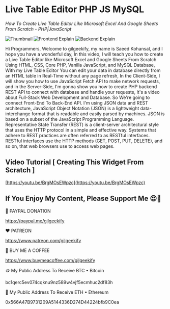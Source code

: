 # Live Table Editor PHP JS MySQL

_How To Create Live Table Editor Like Microsoft Excel And Google Sheets From Scratch - PHP|JavaScript_

![Thumbnail](https://raw.githubusercontent.com/saeedkohansal/Live-Table-Editor-PHP-JS-MySQL/main/image/Live-Table-Editor-PHP-JS-MySQL.png "Thumbnail")
![Frontend Explain](https://raw.githubusercontent.com/saeedkohansal/Live-Table-Editor-PHP-JS-MySQL/main/image/Frontend-Explain.png "Frontend Explain")
![Backend Explain](https://raw.githubusercontent.com/saeedkohansal/Live-Table-Editor-PHP-JS-MySQL/main/image/Backend-Explain.png "Backend Explain")

Hi Programmers, Welcome to gilgeekify, my name is Saeed Kohansal, and I hope you have a wonderful day, In this video, I will teach you how to create a Live Table Editor like Microsoft Excel and Google Sheets From Scratch Using HTML, CSS, Core PHP, Vanilla JavaScript, and MySQL Database, With my Live Table Editor You can edit your data in database directly from an HTML table in Real-Time without any page refresh, In the Client-Side, I will show you how to use JavaScript Fetch API to make network requests, and in the Server-Side, I'm gonna show you how to create PHP backend REST API to connect with database and handle your requests, It's a video about Full-Stack Web Development and Database. So We're going to connect Front-End To Back-End API. I'm using JSON data and REST architecture, JavaScript Object Notation (JSON) is a lightweight data-interchange format that is readable and easily parsed by machines. JSON is based on a subset of the JavaScript Programming Language. Representative State Transfer (REST) is a client-server architectural style that uses the HTTP protocol in a simple and effective way. Systems that adhere to REST practices are often referred to as RESTful interfaces. RESTful interfaces use the HTTP methods (GET, POST, PUT, DELETE), and so on, that web browsers use to access web pages.

## Video Tutorial [ Creating This Widget From Scratch ]
[https://youtu.be/BrgMOsEWpzc](https://youtu.be/BrgMOsEWpzc)

 

## If You Enjoy My Content, Please Support Me 😍🙏

💙 PAYPAL DONATION

https://paypal.me/gilgeekify

❤️ PATREON

https://www.patreon.com/gilgeekify

💛 BUY ME A COFFEE

https://www.buymeacoffee.com/gilgeekify

🪙 My Public Address To Receive BTC • Bitcoin

bc1qerc5ev074cqknu9nz589w4vjf5ecmhuc2df83h

🥈 My Public Address To Receive ETH • Ethereum

0x566A47B9731209A5144336D274D44224bfb9C0ea
